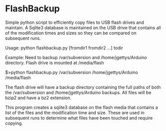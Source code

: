 # FlashBackup
Simple python script to efficiently copy files to USB flash drives and maintain.  A Sqlite3 database is maintained on the USB drive that contains all of the modification times and sizes so they can be compared on subsequent runs.


Usage: python flashbackup.py [fromdir1 fromdir2 ...] todir

Example: Need to backup /var/subversion and /home/jgettys/Arduino directory.  Flash drive is mounted at /media/flash

$>python flashbackup.py /var/subversion /home/jgettys/Arduino /media/flash

The flash drive will have a backup directory containing the full paths of both the /var/subversion and /home/jgettys/Arduino backups.
All files will be bzip2 and have a bz2 extension.

This program creates a sqlite3 database on the flash media that contains a list of the files and the
modification time and size.  These are used in subsequent runs to determine what files have been touched and require copying.

